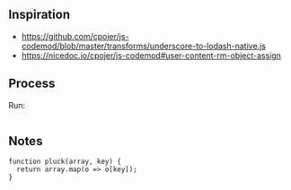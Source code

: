## Inspiration
- https://github.com/cpojer/js-codemod/blob/master/transforms/underscore-to-lodash-native.js
- https://nicedoc.io/cpojer/js-codemod#user-content-rm-object-assign

## Process

Run:

```
```

## Notes

```
function pluck(array, key) {
  return array.map(o => o[key]);
}
```
